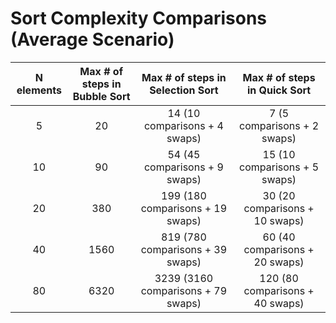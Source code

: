 # Sort Complexity Comparisons (Average Scenario)

| N elements 	| Max # of steps in Bubble Sort 	| Max # of steps in Selection Sort 	|  Max # of steps in Quick Sort     |
|:----------:	|:-----------------------------:	|:---------------------------------:| :---:     |
| 5 	        | 20 	                            | 14 (10 comparisons + 4 swaps) 	|  7    (5 comparisons + 2 swaps)   |
| 10 	        | 90 	                            | 54 (45 comparisons + 9 swaps) 	|  15   (10 comparisons + 5 swaps)  |
| 20 	        | 380 	                            | 199 (180 comparisons + 19 swaps) 	|  30   (20 comparisons + 10 swaps) |
| 40 	        | 1560 	                            | 819 (780 comparisons + 39 swaps) 	|  60   (40 comparisons + 20 swaps) |
| 80 	        | 6320 	                            | 3239 (3160 comparisons + 79 swaps)|  120  (80 comparisons + 40 swaps) |
